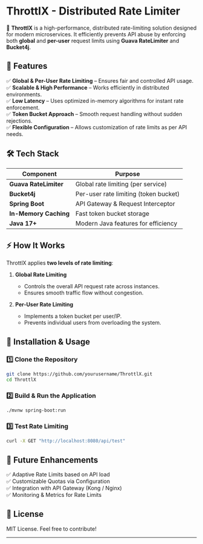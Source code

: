 # ThrottlX - Distributed Rate Limiter  

🚀 **ThrottlX** is a high-performance, distributed rate-limiting solution designed for modern microservices. It efficiently prevents API abuse by enforcing both **global** and **per-user** request limits using **Guava RateLimiter** and **Bucket4j**.

## 🌟 Features  

✅ **Global & Per-User Rate Limiting** – Ensures fair and controlled API usage.  
✅ **Scalable & High Performance** – Works efficiently in distributed environments.  
✅ **Low Latency** – Uses optimized in-memory algorithms for instant rate enforcement.  
✅ **Token Bucket Approach** – Smooth request handling without sudden rejections.  
✅ **Flexible Configuration** – Allows customization of rate limits as per API needs.  

## 🛠️ Tech Stack  

| Component            | Purpose                                   |
|----------------------|-------------------------------------------|
| **Guava RateLimiter** | Global rate limiting (per service)        |
| **Bucket4j**         | Per-user rate limiting (token bucket)     |
| **Spring Boot**      | API Gateway & Request Interceptor         |
| **In-Memory Caching**| Fast token bucket storage                 |
| **Java 17+**         | Modern Java features for efficiency       |

## ⚡ How It Works  

ThrottlX applies **two levels of rate limiting**:  

1. **Global Rate Limiting**  
   - Controls the overall API request rate across instances.  
   - Ensures smooth traffic flow without congestion.  

2. **Per-User Rate Limiting**  
   - Implements a token bucket per user/IP.  
   - Prevents individual users from overloading the system.  

## 📜 Installation & Usage  

### 1️⃣ Clone the Repository  
```sh
git clone https://github.com/yourusername/ThrottlX.git
cd ThrottlX
```

### 2️⃣ Build & Run the Application  
```sh
./mvnw spring-boot:run
```

### 3️⃣ Test Rate Limiting  
```sh
curl -X GET "http://localhost:8080/api/test"
```

## 📌 Future Enhancements  

✅ Adaptive Rate Limits based on API load  
✅ Customizable Quotas via Configuration  
✅ Integration with API Gateway (Kong / Nginx)  
✅ Monitoring & Metrics for Rate Limits  

## 📜 License  

MIT License. Feel free to contribute!  

---  
 

